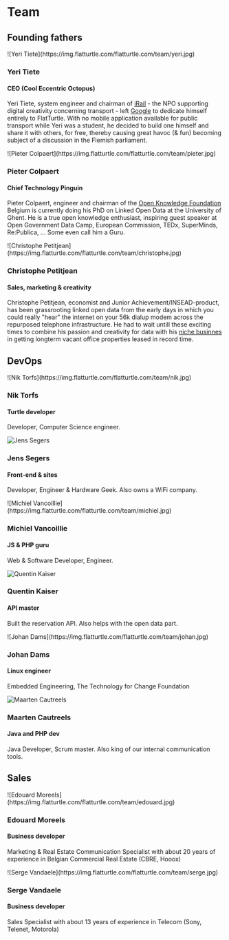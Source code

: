 Team
====

Founding fathers
----------------

<div class="row"><div class="col-md-4">![Yeri Tiete](https://img.flatturtle.com/flatturtle.com/team/yeri.jpg)

### Yeri Tiete

#### CEO (Cool Eccentric Octopus)

Yeri Tiete, system engineer and chairman of [iRail](http://hello.iRail.be) - the NPO supporting digital creativity concerning transport - left [Google](https://www.google.com/about/jobs/locations/saint-ghislain) to dedicate himself entirely to FlatTurtle. 
With no mobile application available for public transport while Yeri was a student, he decided to build one himself and share it with others, for free, thereby causing great havoc (& fun) becoming subject of a discussion in the Flemish parliament.

</div><div class="col-md-4">![Pieter Colpaert](https://img.flatturtle.com/flatturtle.com/team/pieter.jpg)

### Pieter Colpaert

#### Chief Technology Pinguin

Pieter Colpaert, engineer and chairman of the [Open Knowledge Foundation](http://okfn.be) Belgium is currently doing his PhD on Linked Open Data at the University of Ghent. He is a true open knowledge enthusiast, inspiring guest speaker at Open Government Data Camp, European Commission, TEDx, SuperMinds, Re:Publica, ... Some even call him a Guru. 

</div><div class="col-md-4">![Christophe Petitjean](https://img.flatturtle.com/flatturtle.com/team/christophe.jpg)

### Christophe Petitjean

#### Sales, marketing & creativity

Christophe Petitjean, economist and Junior Achievement/INSEAD-product, has been grassrooting linked open data from the early days in which you could really "hear" the internet on your 56k dialup modem across the repurposed telephone infrastructure. He had to wait untill these exciting times to combine his passion and creativity for data with his [niche businnes](http://www.rentalvalue.be) in getting longterm vacant office properties leased in record time.

</div></div>

DevOps
------

<div class="row"><div class="col-md-4">![Nik Torfs](https://img.flatturtle.com/flatturtle.com/team/nik.jpg)

### Nik Torfs
#### Turtle developer

Developer, Computer Science engineer. 

![Jens Segers](https://img.flatturtle.com/flatturtle.com/team/jens.jpg)

### Jens Segers
#### Front-end & sites

Developer, Engineer & Hardware Geek. Also owns a WiFi company. 

</div><div class="col-md-4">![Michiel Vancoillie](https://img.flatturtle.com/flatturtle.com/team/michiel.jpg)

### Michiel Vancoillie
#### JS & PHP guru

Web & Software Developer, Engineer.

![Quentin Kaiser](https://img.flatturtle.com/flatturtle.com/team/quentin.jpg)

### Quentin Kaiser
#### API master

Built the reservation API. Also helps with the open data part. 

</div><div class="col-md-4">![Johan Dams](https://img.flatturtle.com/flatturtle.com/team/johan.jpg)

### Johan Dams
#### Linux engineer

Embedded Engineering, The Technology for Change Foundation

![Maarten Cautreels](https://img.flatturtle.com/flatturtle.com/team/maarten.jpg)

### Maarten Cautreels
#### Java and PHP dev

Java Developer, Scrum master. Also king of our internal communication tools. 

</div></div>

Sales
-----

<div class="row"><div class="col-md-6">![Edouard Moreels](https://img.flatturtle.com/flatturtle.com/team/edouard.jpg)

### Edouard Moreels
#### Business developer

Marketing & Real Estate Communication Specialist with about 20 years of experience in Belgian Commercial Real Estate (CBRE, Hooox)

</div><div class="col-md-6">![Serge Vandaele](https://img.flatturtle.com/flatturtle.com/team/serge.jpg)

### Serge Vandaele
#### Business developer

Sales Specialist with about 13 years of experience in Telecom (Sony, Telenet, Motorola)</div></div>